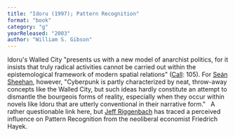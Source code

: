 ```yaml
---
title: "Idoru (1997); Pattern Recognition"
format: "book"
category: "g"
yearReleased: "2003"
author: "William S. Gibson"
---
```

Idoru's Walled City "presents us with a new model of anarchist politics, for it insists that truly radical activities cannot be carried out within the epistemological framework of modern spatial relations" (<a href="Shelley,%20Mary">Call</a>: 105).  For <a href="biblio.htm#Sheehan">Seán Sheehan</a>, however, "Cyberpunk is partly  characterized by neat, throw-away concepts like the Walled City, but such ideas  hardly constitute an attempt to dismantle the bourgeois forms of reality,  especially when they occur within novels like Idoru that are utterly  conventional in their narrative form."
 
A rather questionable link here, but <a href="http://mises.org/library/friedrich-hayek-and-american-science-fiction"> Jeff Riggenbach</a> has traced a perceived influence on Pattern Recognition  from the neoliberal economist Friedrich Hayek.
 